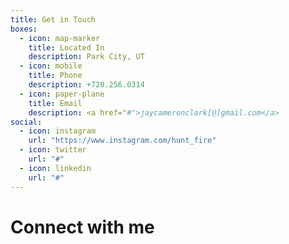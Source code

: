```yaml
---
title: Get in Touch
boxes:
  - icon: map-marker
    title: Located In
    description: Park City, UT
  - icon: mobile
    title: Phone
    description: +720.256.0314
  - icon: paper-plane
    title: Email
    description: <a href="#">jaycameronclark[@]gmail.com</a>
social:
  - icon: instagram
    url: "https://www.instagram.com/hunt_fire"
  - icon: twitter
    url: "#"
  - icon: linkedin
    url: "#"    
---
```

# Connect with me
